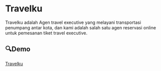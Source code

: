 # Travelku

Travelku adalah Agen travel executive yang melayani transportasi penumpang antar kota, dan kami adalah salah satu agen reservasi online untuk pemesanan tiket travel executive.

## 🔍️Demo
[Travelku](https://webtravel321.netlify.app/)

